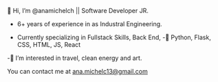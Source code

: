 👋 Hi, I’m @anamichelch || Software Developer JR.


- 6+ years of experience in as Industral Engineering.

- Currently specializing in Fullstack Skills, Back End, 
-🌱  Python, Flask, CSS, HTML, JS, React


-👀 I’m interested in travel, clean energy and art.

You can contact me at ana.michelc13@gmail.com
